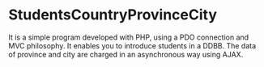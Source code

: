 # StudentsCountryProvinceCity
It is a simple program developed with PHP, using a PDO connection and MVC philosophy. It enables you to introduce students in a DDBB. The data of province and city are charged in an asynchronous way using AJAX.
